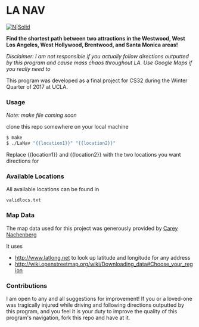 
# LA NAV

[![N|Solid](http://content.sportslogos.net/logos/35/882/thumbs/88247800.gif)](http://web.cs.ucla.edu/classes/winter17/cs32/)

**Find the shortest path between two attractions in the Westwood, West Los Angeles, West Hollywood, Brentwood, and Santa Monica areas!**

*Disclaimer: I am not responsible if you actually follow directions outputted by this program and cause mass chaos throughout LA. Use Google Maps if you really need to*

This program was developed as a final project for CS32 during the Winter Quarter of 2017 at UCLA. 

### Usage
*Note: make file coming soon*

clone this repo somewhere on your local machine
```sh
$ make
$ ./LaNav "{{location1}}" "{{location2}}"
```
Replace {{location1}} and {{location2}} with the two locations you want directions for

### Available Locations
All available locations can be found in
```
validlocs.txt
```

### Map Data
The map data used for this project was generously provided by [Carey Nachenberg](careynachenberg.weebly.com)

It uses
  - http://www.latlong.net to look up latitude and longitude for any address
  - http://wiki.openstreetmap.org/wiki/Downloading_data#Choose_your_region
  
### Contributions
I am open to any and all suggestions for improvement! If you or a loved-one was tragically injured while driving and following directions outputted by this program, and you feel it is your duty  to improve the quality of this program's navigation, fork this repo and have at it.
  

